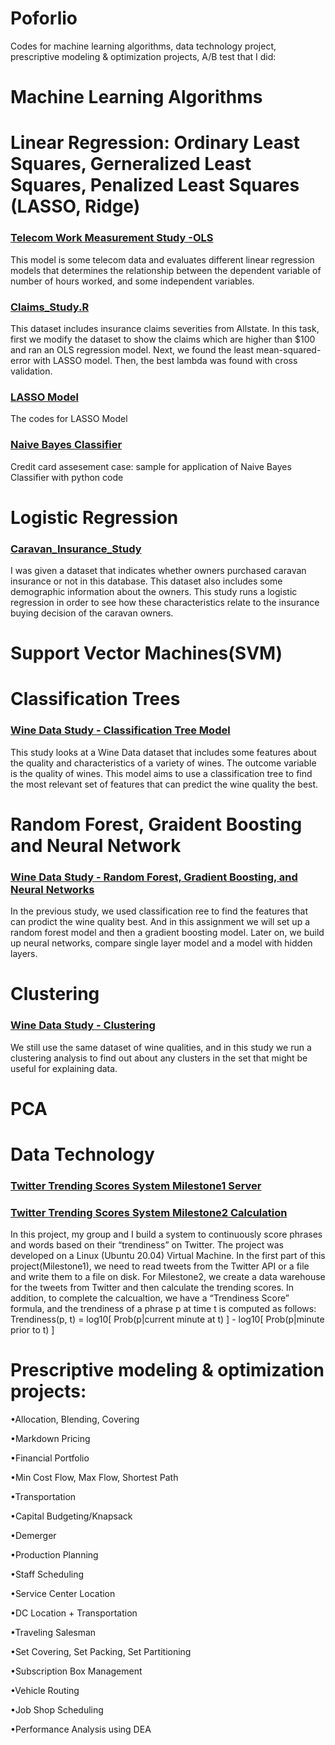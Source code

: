 # Poforlio
Codes for machine learning algorithms, data technology project, prescriptive modeling &amp; optimization projects, A/B test that I did:

# Machine Learning Algorithms
# Linear Regression: Ordinary Least Squares, Gerneralized Least Squares, Penalized Least Squares (LASSO, Ridge)
### [Telecom Work Measurement Study -OLS](https://github.com/qli447/Poforlio/blob/main/Machine%20Learning/Telecom_Work_Measurement_Study.R)
This model is some telecom data and evaluates different linear regression models that determines the relationship between the dependent variable of number of hours worked, and some independent variables.

### [Claims_Study.R](https://github.com/qli447/Poforlio/blob/main/Machine%20Learning/LASSO/Claims_Study.R)
This dataset includes insurance claims severities from Allstate. In this task, first we modify the dataset to show the claims which are higher than $100 and ran an OLS regression model. Next, we found the least mean-squared-error with LASSO model. Then, the best lambda was found with cross validation. 

### [LASSO Model](https://github.com/qli447/Poforlio/blob/main/Machine%20Learning/LASSO/03.R)
The codes for LASSO Model

### [Naive Bayes Classifier](https://github.com/qli447/Poforlio/blob/main/Machine%20Learning/Module4_Tutorial_GAMClassifcation_with.pdf)
Credit card assesement case: sample for application of Naive Bayes Classifier with python code

# Logistic  Regression
### [Caravan_Insurance_Study](https://github.com/qli447/Poforlio/blob/main/Machine%20Learning/Logistic%20Regression/Caravan_Insurance_Study.R)
I was given a dataset that indicates whether owners purchased caravan insurance or not in this database. This dataset also includes some demographic information about the owners. This study runs a logistic regression in order to see how these characteristics relate to the insurance buying decision of the caravan owners.

# Support Vector Machines(SVM)

# Classification Trees
### [Wine Data Study - Classification Tree Model](https://github.com/qli447/Poforlio/blob/main/Machine%20Learning/SVM%20Classification%20Tree/Wine_Data_Classification.R)
This study looks at a Wine Data dataset that includes some features about the quality and characteristics of a variety of wines. The outcome variable is the quality of wines. This model aims to use a classification tree to find the most relevant set of features that can predict the wine quality the best.

# Random Forest, Graident Boosting and Neural Network
### [Wine Data Study - Random Forest, Gradient Boosting, and Neural Networks](https://github.com/qli447/Poforlio/blob/main/Machine%20Learning/Neural%20Network/Wine_Data-trees_and_nnets.R)
In the previous study, we used classification ree to find the features that can prodict the wine quality best. And in this assignment we will set up a random forest model and then a gradient boosting model. Later on, we build up neural networks, compare single layer model and a model with hidden layers.

# Clustering
### [Wine Data Study - Clustering](https://github.com/qli447/Poforlio/blob/main/Machine%20Learning/Clustering%20PCA/Wine%20Data%20Study%20-%20Clustering.R)
We still use the same dataset of wine qualities, and in this study we run a clustering analysis to find out about any clusters in the set that might be useful for explaining data.

# PCA

# Data Technology

### [Twitter Trending Scores System Milestone1 Server](https://github.com/qli447/TwitterTrendingScoreSystem/blob/main/server.py)

### [Twitter Trending Scores System Milestone2 Calculation](https://github.com/qli447/TwitterTrendingScoreSystemCalculationV1.0)

In this project, my group and I build a system to continuously score phrases and words based on their “trendiness” on Twitter. The project was developed on a Linux (Ubuntu 20.04) Virtual Machine. In the first part of this project(Milestone1), we need to read tweets from the Twitter API or a file and write them to a file on disk. For Milestone2, we create a data warehouse for the tweets from Twitter and then calculate the trending scores. In addition, to complete the calcualtion, we have a “Trendiness Score” formula, and the trendiness of a phrase p at time t is computed as follows: Trendiness(p, t) = log10[ Prob(p|current minute at t) ] - log10[ Prob(p|minute prior to t) ]

# Prescriptive modeling &amp; optimization projects:

•Allocation, Blending, Covering 

•Markdown Pricing 

•Financial Portfolio 

•Min Cost Flow, Max Flow, Shortest Path 

•Transportation 

•Capital Budgeting/Knapsack 

•Demerger 

•Production Planning 

•Staff Scheduling 

•Service Center Location 

•DC Location + Transportation 

•Traveling Salesman 

•Set Covering, Set Packing, Set Partitioning 

•Subscription Box Management 

•Vehicle Routing 

•Job Shop Scheduling 

•Performance Analysis using DEA
